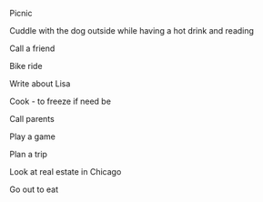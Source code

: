 Picnic

Cuddle with the dog outside while having a hot drink and reading 

Call a friend

Bike ride

Write about Lisa 

Cook - to freeze if need be 

Call parents 

Play a game 

Plan a trip

Look at real estate in Chicago

Go out to eat